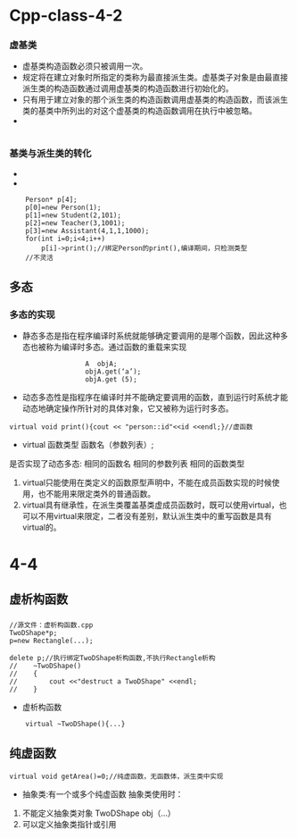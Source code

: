 # Cpp-class-4-2
### 虚基类
- 虚基类构造函数必须只被调用一次。
- 规定将在建立对象时所指定的类称为最直接派生类。虚基类子对象是由最直接派生类的构造函数通过调用虚基类的构造函数进行初始化的。
- 只有用于建立对象的那个派生类的构造函数调用虚基类的构造函数，而该派生类的基类中所列出的对这个虚基类的构造函数调用在执行中被忽略。
- 
```

```
### 基类与派生类的转化
- 
- 
```
	Person* p[4];
	p[0]=new Person(1);
	p[1]=new Student(2,101);
	p[2]=new Teacher(3,1001);
	p[3]=new Assistant(4,1,1,1000);
	for(int i=0;i<4;i++)
		p[i]->print();//绑定Person的print(),编译期间，只检测类型
    //不灵活
```
## 多态
### 多态的实现
- 静态多态是指在程序编译时系统就能够确定要调用的是哪个函数，因此这种多态也被称为编译时多态。通过函数的重载来实现
```
                   A  objA;
                   objA.get(‘a’);
                   objA.get (5);
```
- 动态多态性是指程序在编译时并不能确定要调用的函数，直到运行时系统才能动态地确定操作所针对的具体对象，它又被称为运行时多态。

`virtual void print(){cout << "person::id"<<id <<endl;}//虚函数`
- virtual 函数类型 函数名（参数列表）;

 是否实现了动态多态:
     相同的函数名
     相同的参数列表
     相同的函数类型
     
1. virtual只能使用在类定义的函数原型声明中，不能在成员函数实现的时候使用，也不能用来限定类外的普通函数。
2. virtual具有继承性，在派生类覆盖基类虚成员函数时，既可以使用virtual，也可以不用virtual来限定，二者没有差别，默认派生类中的重写函数是具有virtual的。


# 4-4

## 虚析构函数
### 

```
//源文件：虚析构函数.cpp
TwoDShape*p;
p=new Rectangle(...);

delete p;//执行绑定TwoDShape析构函数,不执行Rectangle析构
//    ~TwoDShape()
//    {
//        cout <<"destruct a TwoDShape" <<endl;
//    }
```
- 虚析构函数
```
    virtual ~TwoDShape(){...}
```
## 纯虚函数
`virtual void getArea()=0;//纯虚函数，无函数体，派生类中实现`
- 抽象类:有一个或多个纯虚函数
抽象类使用时：
1. 不能定义抽象类对象  TwoDShape obj（...）
2. 可以定义抽象类指针或引用 








